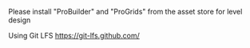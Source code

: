 Please install "ProBuilder" and "ProGrids" from the asset store for level design

Using Git LFS https://git-lfs.github.com/